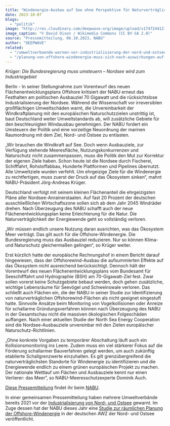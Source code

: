 ```yaml
---
title: "Windenergie-Ausbau auf See ohne Perspektive für Naturverträglichkeit"
date: 2023-10-07
blogs: 
  - "politik"
image: "http://res.cloudinary.com/deepwave-org/image/upload/v1747244121/deepwave.org/Burbo_Bank_Offshore_Wind_Farm_-_geograph.org_.uk_-_4655370.jpg"
image_caption: "© David Dixon / Wikimedia Commons (CC BY-SA 2.0)"
source: "Pressemitteilung, 06.10.2023, NABU"
author: "DEEPWAVE"
related: 
  - "/umweltverbaende-warnen-vor-industrialisierung-der-nord-und-ostsee/"
  - "/planung-von-offshore-windenergie-muss-sich-nach-auswirkungen-auf-oekosysteme-richten/"
---
```


_Krüger: Die Bundesregierung muss umsteuern – Nordsee wird zum Industriegebiet_

Berlin - In seiner Stellungnahme zum Vorentwurf des neuen Flächenentwicklungsplans Offshore kritisiert der NABU erneut das Festhalten am politischen Ausbauziel 70 Gigawatt und die rücksichtslose Industrialisierung der Nordsee. Während die Wissenschaft vor irreversiblen großflächigen Umweltschäden warnt, die Unvereinbarkeit der Windkraftplanung mit den europäischen Naturschutzzielen unstrittig ist, baut Deutschland weiter Umweltstandards ab, will zusätzliche Gebiete für den beschleunigten Windausbau genehmigen. Der NABU fordert ein Umsteuern der Politik und eine vorzeitige Neuordnung der marinen Raumordnung mit dem Ziel, Nord- und Ostsee zu entlasten.

„Wir brauchen die Windkraft auf See. Doch wenn Ausbauziele, zur Verfügung stehende Meeresfläche, Nutzungskonkurrenzen und Naturschutz nicht zusammenpassen, muss die Politik den Mut zur Korrektur der eigenen Ziele haben. Schon heute ist die Nordsee durch Fischerei, Schifffahrt, Rohstoffabbau, Hunderte Plattformen und Pipelines übernutzt. Alle Umweltziele wurden verfehlt. Um ehrgeizige Ziele für die Windenergie zu rechtfertigen, muss zuerst der Druck auf das Ökosystem sinken“, mahnt NABU-Präsident Jörg-Andreas Krüger.

Deutschland verfolgt mit seinem kleinen Flächenanteil die ehrgeizigsten Pläne aller Nordsee-Anrainerstaaten. Auf fast 20 Prozent der deutschen ausschließlichen Wirtschaftszone sollen sich ab dem Jahr 2045 Windräder drehen. Nach Überzeugung des NABU schafft auch der neue Flächenentwicklungsplan keine Erleichterung für die Natur. Die Naturverträglichkeit der Energiewende geht so vollständig verloren.

„Wir müssen endlich unsere Nutzung daran ausrichten, was das Ökosystem Meer verträgt. Das gilt auch für die Offshore-Windenergie. Die Bundesregierung muss das Ausbauziel reduzieren. Nur so können Klima- und Naturschutz gleichermaßen gelingen“, so Krüger weiter.

Erst kürzlich hatte der europäische Rechnungshof in einem Bericht darauf hingewiesen, dass der Offshorewind-Ausbau die aufsummierten Effekte auf das Ökosystem nicht ausreichend berücksichtigt. Dennoch hält der Vorentwurf des neuen Flächenentwicklungsplans vom Bundesamt für Seeschifffahrt und Hydrographie (BSH) am 70-Gigawatt-Ziel fest. Zwar sollen vorerst keine Schutzgebiete bebaut werden, doch gehen zusätzliche, wichtige Lebensräume für Seevögel und Schweinswale verloren. Das schließt auch Flächen ein, die der NABU in seiner Studie zur Identifizierung von naturverträglichen Offshorewind-Flächen als nicht geeignet eingestuft hatte. Sinnvolle Ansätze beim Monitoring von Vogelkollisionen oder Anreize für schallarme Gründungsverfahren können nach Überzeugung des NABU in der Gesamtschau nicht die massiven ökologischen Folgeschäden auffangen. Nach einer aktuellen Studie der North Sea Energy Cooperation sind die Nordsee-Ausbauziele unvereinbar mit den Zielen europäischer Naturschutz-Richtlinien.

„Ohne konkrete Vorgaben zu temporärer Abschaltung läuft auch ein Kollisionsmonitoring ins Leere. Zudem muss ein viel stärkerer Fokus auf die Förderung schallarmer Bauverfahren gelegt werden, um auch zukünftig etablierte Schallgrenzwerte einzuhalten. Es gilt grenzübergreifend die naturverträglichsten Standorte für Windenergie zu identifizieren und die Energiewende endlich zu einem grünen europäischen Projekt zu machen. Der nationale Wettlauf um Flächen und Ausbauziele kennt nur einen Verlierer: das Meer“, so NABU-Meeresschutzexperte Dominik Auch.

[Diese Pressemitteilung](https://www.nabu.de/presse/pressemitteilungen/index.php?popup=true&show=38952&db=presseservice) findet ihr beim [NABU](https://www.nabu.de/).

In einer gemeinsamen Pressemitteilung haben mehrere Umweltverbände bereits 2021 vor der [Industrialisierung von Nord- und Ostsee](https://www.deepwave.org/umweltverbaende-warnen-vor-industrialisierung-der-nord-und-ostsee/) gewarnt. Im Zuge dessen hat der NABU dieses Jahr eine [Studie zur räumlichen Planung der Offshore-Windenergie](https://www.deepwave.org/planung-von-offshore-windenergie-muss-sich-nach-auswirkungen-auf-oekosysteme-richten/) in der deutschen AWZ der Nord- und Ostsee veröffentlicht.
